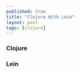 ```yaml
---
published: true
title: "Clojure With Lein"
layout: post
tags: [clojure]
---
```


### Clojure



### Lein





